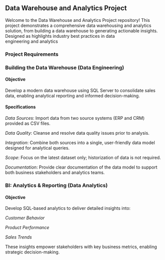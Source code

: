 ## Data Warehouse and Analytics Project

Welcome to the Data Warehouse and Analytics Project repository!
This project demonstrates a comprehensive data warehousing and analytics solution, from building a data warehouse to generating actionable insights. Designed as highlights industry best practices in data engineering and analytics

### Project Requirements

### Building the Data Warehouse (Data Engineering)
#### Objective

Develop a modern data warehouse using SQL Server to consolidate sales data, enabling analytical reporting and informed decision-making.

#### Specifications

*Data Sources*: Import data from two source systems (ERP and CRM) provided as CSV files.

*Data Quality*: Cleanse and resolve data quality issues prior to analysis.

*Integration*: Combine both sources into a single, user-friendly data model designed for analytical queries.

*Scope*: Focus on the latest dataset only; historization of data is not required.

*Documentation*: Provide clear documentation of the data model to support both business stakeholders and analytics teams.

### BI: Analytics & Reporting (Data Analytics)

#### Objective

Develop SQL-based analytics to deliver detailed insights into:

*Customer Behavior*

*Product Performance*

*Sales Trends*

These insights empower stakeholders with key business metrics, enabling strategic decision-making.
